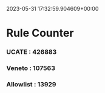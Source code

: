 2023-05-31 17:32:59.904609+00:00
# Rule Counter 
 ### UCATE : 426883

 ### Veneto : 107563

 ### Allowlist : 13929